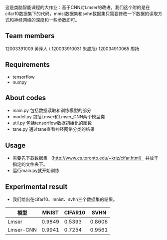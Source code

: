 这是类脑智能课程的大作业：基于CNN对Lmser的改进，我们这个附的是在cifar10数据集下的代码，mnist数据集和svhn数据集只需要修改一下数据的读取方式和神经网络的深度和一些参数即可。

## Team members
12003391009 黄泽人 \\ 
120033910031 朱晨旭\\
120034910065 周扬 


## Requirements
* tensorflow
* numpy

## About codes
* main.py 包括数据读取和训练模型的部分
* model.py 包括Lmser和Lmser_CNN两个模型类
* util.py 包括tensorflow数据初始化的函数
* tsne.py 通过tsne查看神经网络分类的结果 

## Usage
* 需要先下载数据集 （http://www.cs.toronto.edu/~kriz/cifar.html） 并放于指定的文件夹下。
* 运行main.py就开始训练

## Experimental result
* 我们给出在cifar10、mnist、svhn三个数据集的结果。

模型 | MNIST |  CIFAR10| SVHN  
-|-|-|-
Lmser | 0.9849 | 0.5393|0.8606
Lmser-CNN | 0.9941 | 0.7254|0.9561 

